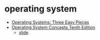 # operating system
* [Operating Systems: Three Easy Pieces](https://pages.cs.wisc.edu/~remzi/OSTEP/)
* [Operating System Concepts Tenth Edition](https://codex.cs.yale.edu/avi/os-book/OS10/index.html)
  * [slide](https://os-book.com/OS10/slide-dir/index.html)